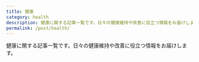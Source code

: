 ```yaml
---
title: 健康
category: health
description: 健康に関する記事一覧です。日々の健康維持や改善に役立つ情報をお届けします。
permalink: /post/health/
---
```


健康に関する記事一覧です。日々の健康維持や改善に役立つ情報をお届けします。

<HomePosts category="health" grid-only="true" />